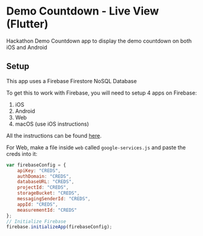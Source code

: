 # Demo Countdown - Live View (Flutter)

Hackathon Demo Countdown app to display the demo countdown on both iOS and Android


## Setup

This app uses a Firebase Firestore NoSQL Database

To get this to work with Firebase, you will need to setup 4 apps on Firebase:

1. iOS
2. Android
3. Web
4. macOS (use iOS instructions)

All the instructions can be found [here](https://firebase.google.com/docs/flutter/setup).

For Web, make a file inside `web` called `google-services.js` and paste the creds into it:

```javascript
var firebaseConfig = {
    apiKey: "CREDS",
    authDomain: "CREDS",
    databaseURL: "CREDS",
    projectId: "CREDS",
    storageBucket: "CREDS",
    messagingSenderId: "CREDS",
    appId: "CREDS",
    measurementId: "CREDS"
};
// Initialize Firebase
firebase.initializeApp(firebaseConfig);
```
